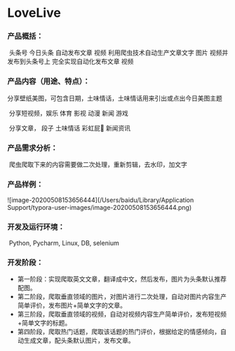 # LoveLive

### 产品概括：

​		头条号 今日头条 自动发布文章 视频 利用爬虫技术自动生产文章文字 图片 视频并发布到头条号上 完全实现自动化发布文章 视频

### 产品内容（用途、特点）：

​		分享壁纸美图，可包含日期，土味情话，土味情话用来引出或点出今日美图主题

​		分享短视频，娱乐 体育 影视 动漫 新闻 游戏

​		分享文章，  段子 土味情话 彩虹屁🌈 新闻资讯

### 产品需求分析：

​		爬虫爬取下来的内容需要做二次处理，重新剪辑，去水印，加文字

### 产品样例：

![image-20200508153656444](/Users/baidu/Library/Application Support/typora-user-images/image-20200508153656444.png)

### 开发及运行环境：

​			Python, Pycharm, Linux, DB, selenium

### 开发阶段：

- 第一阶段：实现爬取英文文章，翻译成中文，然后发布，图片为头条默认推荐配图。
- 第二阶段，爬取垂直领域的图片，对图片进行二次处理，自动对图片内容生产简单评价，发布图片+简单文字的文章。
- 第三阶段，爬取垂直领域的视频，自动对视频内容生产简单评价，发布短视频+简单文字的标题。
- 第四阶段，爬取热门话题，爬取该话题的热门评价，根据给定的情感倾向，自动生成文章，配头条默认图片，发布文章。